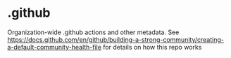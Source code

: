 # .github
  Organization-wide .github actions and other metadata. See https://docs.github.com/en/github/building-a-strong-community/creating-a-default-community-health-file for details on how this repo works
